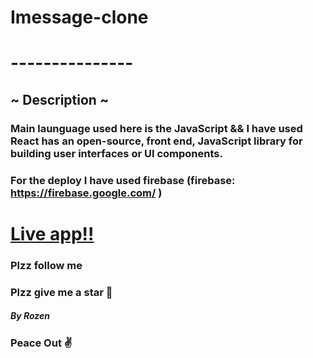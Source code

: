 # Imessage-clone
# ---------------
## ~ Description ~
### Main launguage used here is the **JavaScript** && I have used React has an open-source, front end, JavaScript library for building user interfaces or UI components.
### For the deploy I have used firebase (firebase: https://firebase.google.com/ )

# [Live app!!](https://imessage-clone-e1169.web.app/)

### Plzz follow me
### Plzz give me a star 🎇


##### By Rozen

### Peace Out ✌
